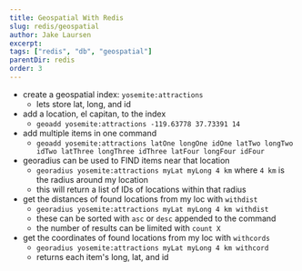```yaml
---
title: Geospatial With Redis
slug: redis/geospatial
author: Jake Laursen
excerpt: 
tags: ["redis", "db", "geospatial"]
parentDir: redis
order: 3
---
```



- create a geospatial index: `yosemite:attractions`
  - lets store lat, long, and id
- add a location, el capitan, to the index
  - `geoadd yosemite:attractions -119.63778 37.73391 14`
- add multiple items in one command
  - `geoadd yosemite:attractions latOne longOne idOne latTwo longTwo idTwo latThree longThree idThree latFour longFour idFour`
- georadius can be used to FIND items near that location
  - `georadius yosemite:attractions myLat myLong 4 km` where `4 km` is the radius around my location
  - this will return a list of IDs of locations within that radius
- get the distances of found locations from my loc with `withdist`
  - `georadius yosemite:attractions myLat myLong 4 km withdist`
  - these can be sorted with `asc` or `desc` appended to the command
  - the number of results can be limited with `count X`
- get the coordinates of found locations from my loc with `withcords`
  - `georadius yosemite:attractions myLat myLong 4 km withcord`
  - returns each item's long, lat, and id